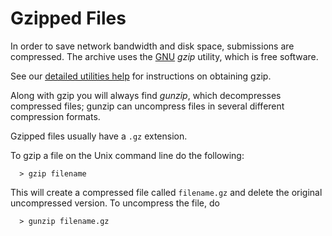 Gzipped Files
=============

In order to save network bandwidth and disk space, submissions are
compressed. The archive uses the [GNU](https://www.gzip.org/)
*gzip* utility, which is free software.

See our
[detailed utilities help](utilities.md#taretc) for instructions on
obtaining gzip.

Along with gzip you will always find *gunzip*, which decompresses
compressed files; gunzip can uncompress files in several different
compression formats.

Gzipped files usually have a `.gz` extension.

To gzip a file on the Unix command line do the following:

      > gzip filename

This will create a compressed file called `filename.gz` and delete the
original uncompressed version. To uncompress the file, do

      > gunzip filename.gz
